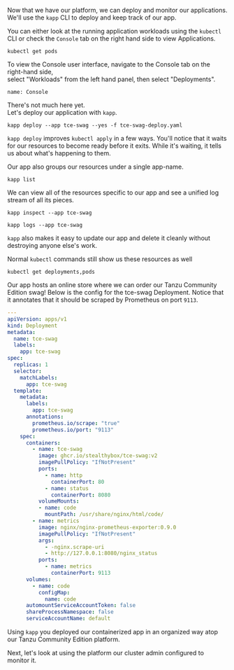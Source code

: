 Now that we have our platform, we can deploy and monitor our applications.
We'll use the `kapp` CLI to deploy and keep track of our app.

You can either look at the running application workloads using the `kubectl` CLI or check the `Console` tab on the right hand side to view Applications.

```execute
kubectl get pods
```

To view the Console user interface, navigate to the Console tab on the right-hand side,  
select "Workloads" from the left hand panel, then select "Deployments".

```dashboard:open-dashboard
name: Console
```

There's not much here yet.  
Let's deploy our application with `kapp`.  

```execute
kapp deploy --app tce-swag --yes -f tce-swag-deploy.yaml
```

`kapp deploy` improves `kubectl apply` in a few ways.
You'll notice that it waits for our resources to become ready before it exits.
While it's waiting, it tells us about what's happening to them.

Our app also groups our resources under a single app-name.

```execute
kapp list
```

We can view all of the resources specific to our app and see a unified log stream of all its pieces.

```execute
kapp inspect --app tce-swag
```

```execute
kapp logs --app tce-swag
```

`kapp` also makes it easy to update our app and delete it cleanly without destroying anyone else's work.


Normal `kubectl` commands still show us these resources as well

```execute
kubectl get deployments,pods
```

Our app hosts an online store where we can order our Tanzu Community Edition swag!
Below is the config for the tce-swag Deployment.
Notice that it annotates that it should be scraped by Prometheus on port `9113`.

```yaml
---
apiVersion: apps/v1
kind: Deployment
metadata:
  name: tce-swag
  labels:
    app: tce-swag
spec:
  replicas: 1
  selector:
    matchLabels:
      app: tce-swag
  template:
    metadata:
      labels:
        app: tce-swag
      annotations:
        prometheus.io/scrape: "true"
        prometheus.io/port: "9113"
    spec:
      containers:
        - name: tce-swag
          image: ghcr.io/stealthybox/tce-swag:v2
          imagePullPolicy: "IfNotPresent"
          ports:
            - name: http
              containerPort: 80
            - name: status
              containerPort: 8080
          volumeMounts:
          - name: code
            mountPath: /usr/share/nginx/html/code/
        - name: metrics
          image: nginx/nginx-prometheus-exporter:0.9.0
          imagePullPolicy: "IfNotPresent"
          args:
            - -nginx.scrape-uri
            - http://127.0.0.1:8080/nginx_status
          ports:
            - name: metrics
              containerPort: 9113
      volumes:
        - name: code
          configMap:
            name: code
      automountServiceAccountToken: false
      shareProcessNamespace: false
      serviceAccountName: default
```

Using `kapp` you deployed our containerized app in an organized way atop our Tanzu Community Edition platform.

Next, let's look at using the platform our cluster admin configured to monitor it.
